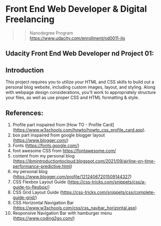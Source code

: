 # Front End Web Developer & Digital Freelancing
>> Nanodegree Program https://www.udacity.com/enrollment/nd0011-ilo

## Udacity Front End Web Developer nd Project 01:

## Introduction
This project requires you to utilize your HTML and CSS skills to build out a personal blog website, including custom images, layout, and styling. Along with webpage design considerations, you'll work to appropriately structure your files, as well as use proper CSS and HTML formatting & style.

## References:
1. Profile part inspaired from [How TO - Profile Card] (https://www.w3schools.com/howto/howto_css_profile_card.asp).
2. box part inspaired from google blogger layout (https://www.blogger.com/)
3. Fonts (https://fonts.google.com/)
4. font awesome CSS from https://fontawesome.com/
5. content from my personal blog (https://ibmintroductiontocloud.blogspot.com/2021/09/airline-on-time-performance-predictive.html)
6. my personal blog (https://www.blogger.com/profile/12124067201509144327)
7. CSS Flexbox Layout Guide (https://css-tricks.com/snippets/css/a-guide-to-flexbox/)
8. CSS Grid Layout Guide (https://css-tricks.com/snippets/css/complete-guide-grid/)
9. CSS Horizontal Navigation Bar (https://www.w3schools.com/css/css_navbar_horizontal.asp)
10. Responsive Navigation Bar with hamburger menu (https://www.coding2go.com/)
